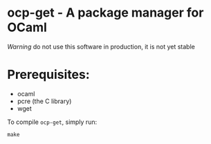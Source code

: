 # ocp-get - A package manager for OCaml

*Warning* do not use this software in production, it is not yet stable

# Prerequisites:

* ocaml
* pcre (the C library)
* wget

To compile `ocp-get`, simply run:

```
make
```

